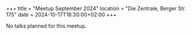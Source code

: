 +++
title = "Meetup September 2024"
location = "Die Zentrale, Berger Str. 175"
date = 2024-10-17T18:30:00+02:00
+++

No talks planned for this meetup.
